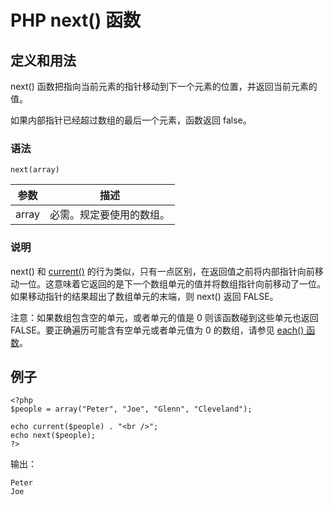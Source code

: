 # PHP next() 函数



## 定义和用法

next() 函数把指向当前元素的指针移动到下一个元素的位置，并返回当前元素的值。

如果内部指针已经超过数组的最后一个元素，函数返回 false。

### 语法

```
next(array)
```

| 参数 | 描述 |
| --- | --- |
| array | 必需。规定要使用的数组。 |

### 说明

next() 和 [current()](/php/func_array_current.asp "PHP current() 函数") 的行为类似，只有一点区别，在返回值之前将内部指针向前移动一位。这意味着它返回的是下一个数组单元的值并将数组指针向前移动了一位。如果移动指针的结果超出了数组单元的末端，则 next() 返回 FALSE。

注意：如果数组包含空的单元，或者单元的值是 0 则该函数碰到这些单元也返回 FALSE。要正确遍历可能含有空单元或者单元值为 0 的数组，请参见 [each() 函数](/php/func_array_each.asp "PHP each() 函数")。

## 例子

```
<?php
$people = array("Peter", "Joe", "Glenn", "Cleveland");

echo current($people) . "<br />";
echo next($people); 
?>
```

输出：

```
Peter
Joe
```



